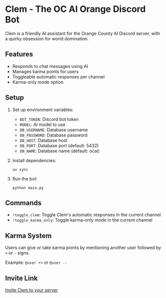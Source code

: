 # Clem - The OC AI Orange Discord Bot

Clem is a friendly AI assistant for the Orange County AI Discord server, with a quirky obsession for world domination.

## Features

- Responds to chat messages using AI
- Manages karma points for users
- Toggleable automatic responses per channel
- Karma-only mode option

## Setup

1. Set up environment variables:
   - `BOT_TOKEN`: Discord bot token
   - `MODEL`: AI model to use
   - `DB_USERNAME`: Database username
   - `DB_PASSWORD`: Database password
   - `DB_HOST`: Database host
   - `DB_PORT`: Database port (default: 5432)
   - `DB_NAME`: Database name (default: ocai)

2. Install dependencies:
   ```
   uv sync
   ```

3. Run the bot:
   ```
   python main.py
   ```

## Commands

- `!toggle_clem`: Toggle Clem's automatic responses in the current channel
- `!toggle_karma_only`: Toggle karma-only mode in the current channel

## Karma System

Users can give or take karma points by mentioning another user followed by `+` or `-` signs.

Example: `@user ++` or `@user --`


## Invite Link

[Invite Clem to your server](https://discord.com/api/oauth2/authorize?client_id=1279233849204805817&permissions=1689938638141504&scope=bot)
